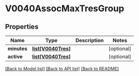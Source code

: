 # V0040AssocMaxTresGroup

## Properties
Name | Type | Description | Notes
------------ | ------------- | ------------- | -------------
**minutes** | [**list[V0040Tres]**](V0040Tres.md) |  | [optional] 
**active** | [**list[V0040Tres]**](V0040Tres.md) |  | [optional] 

[[Back to Model list]](../README.md#documentation-for-models) [[Back to API list]](../README.md#documentation-for-api-endpoints) [[Back to README]](../README.md)


